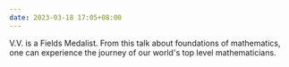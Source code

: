 ```yaml
---
date: 2023-03-18 17:05+08:00
---
```


V.V. is a Fields Medalist.
From this talk about foundations of mathematics,
one can experience the journey of our world's top level mathematicians.

<readonlylink href="https://inner.xieyuheng.com/persons/vladimir-voevodsky/how-i-became-interested-in-foundations-of-mathematics.md" />
